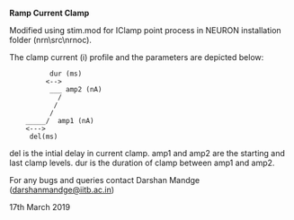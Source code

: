 **Ramp Current Clamp**

Modified using stim.mod for IClamp point process in NEURON installation folder (nrn\src\nrnoc). 

The clamp current (i) profile and the parameters are depicted below:

```	      
		  dur (ms)
		 <-->
		  ___ amp2 (nA)
	        /
	       /
	      /
	_____/  amp1 (nA)
	<--->    
	 del(ms) 
```
del is the intial delay in current clamp. amp1 and amp2 are the starting and 
last clamp levels. dur is the duration of clamp between amp1 and amp2.

For any bugs and queries contact Darshan Mandge (darshanmandge@iitb.ac.in)

17th March 2019
